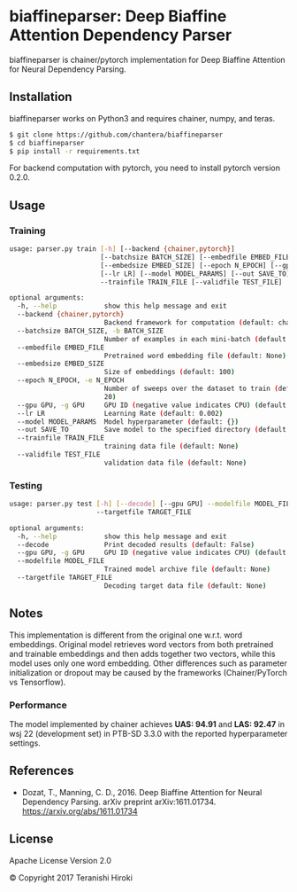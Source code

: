 # biaffineparser: Deep Biaffine Attention Dependency Parser

biaffineparser is chainer/pytorch implementation for Deep Biaffine Attention for Neural Dependency Parsing.

## Installation

biaffineparser works on Python3 and requires chainer, numpy, and teras.

```sh
$ git clone https://github.com/chantera/biaffineparser
$ cd biaffineparser
$ pip install -r requirements.txt
```

For backend computation with pytorch, you need to install pytorch version 0.2.0.  

## Usage

### Training

```sh
usage: parser.py train [-h] [--backend {chainer,pytorch}]
                       [--batchsize BATCH_SIZE] [--embedfile EMBED_FILE]
                       [--embedsize EMBED_SIZE] [--epoch N_EPOCH] [--gpu GPU]
                       [--lr LR] [--model MODEL_PARAMS] [--out SAVE_TO]
                       --trainfile TRAIN_FILE [--validfile TEST_FILE]

optional arguments:
  -h, --help            show this help message and exit
  --backend {chainer,pytorch}
                        Backend framework for computation (default: chainer)
  --batchsize BATCH_SIZE, -b BATCH_SIZE
                        Number of examples in each mini-batch (default: 32)
  --embedfile EMBED_FILE
                        Pretrained word embedding file (default: None)
  --embedsize EMBED_SIZE
                        Size of embeddings (default: 100)
  --epoch N_EPOCH, -e N_EPOCH
                        Number of sweeps over the dataset to train (default:
                        20)
  --gpu GPU, -g GPU     GPU ID (negative value indicates CPU) (default: -1)
  --lr LR               Learning Rate (default: 0.002)
  --model MODEL_PARAMS  Model hyperparameter (default: {})
  --out SAVE_TO         Save model to the specified directory (default: None)
  --trainfile TRAIN_FILE
                        training data file (default: None)
  --validfile TEST_FILE
                        validation data file (default: None)
```

### Testing

```sh
usage: parser.py test [-h] [--decode] [--gpu GPU] --modelfile MODEL_FILE
                      --targetfile TARGET_FILE

optional arguments:
  -h, --help            show this help message and exit
  --decode              Print decoded results (default: False)
  --gpu GPU, -g GPU     GPU ID (negative value indicates CPU) (default: -1)
  --modelfile MODEL_FILE
                        Trained model archive file (default: None)
  --targetfile TARGET_FILE
                        Decoding target data file (default: None)
```

## Notes

This implementation is different from the original one w.r.t. word embeddings. Original model retrieves word vectors from both pretrained and trainable embeddings and then adds together two vectors, while this model uses only one word embedding. Other differences such as parameter initialization or dropout may be caused by the frameworks (Chainer/PyTorch vs Tensorflow).

### Performance

The model implemented by chainer achieves **UAS: 94.91** and **LAS: 92.47** in wsj 22 (development set) in PTB-SD 3.3.0 with the reported hyperparameter settings.

## References

  - Dozat, T., Manning, C. D., 2016. Deep Biaffine Attention for Neural Dependency Parsing. arXiv preprint arXiv:1611.01734. <https://arxiv.org/abs/1611.01734>

License
----
Apache License Version 2.0

&copy; Copyright 2017 Teranishi Hiroki

